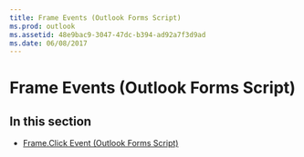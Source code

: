 ```yaml
---
title: Frame Events (Outlook Forms Script)
ms.prod: outlook
ms.assetid: 48e9bac9-3047-47dc-b394-ad92a7f3d9ad
ms.date: 06/08/2017
---
```



# Frame Events (Outlook Forms Script)

## In this section


-  [Frame.Click Event (Outlook Forms Script)](frame-click-event-outlook-forms-script.md)
    

